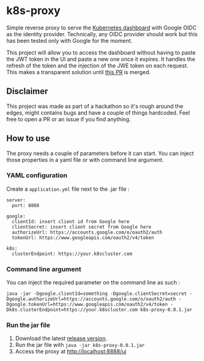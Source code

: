 # k8s-proxy
Simple reverse proxy to serve the [Kubernetes dashboard](https://github.com/kubernetes/dashboard) with Google OIDC as the identity provider. Technically, any OIDC provider should work but this has been tested only with Google for the moment. 

This project will allow you to access the dashboard without having to paste the JWT token in the UI and paste a new one once it expires. It handles the refresh of the token and the injection of the JWE token on each request. This makes a transparent solution until [this PR](https://github.com/kubernetes/kubernetes/pull/29714) is merged.


## Disclaimer
This project was made as part of a hackathon so it's rough around the edges, might contains bugs and have a couple of things hardcoded. Feel free to open a PR or an issue if you find anything.

## How to use
The proxy needs a couple of parameters before it can start. You can inject those properties in a yaml file or with command line argument.

### YAML configuration
Create a `application.yml` file next to the .jar file : 
```
server:
  port: 8888

google: 
  clientId: insert client id from Google here
  clientSecret: insert client secret from Google here
  authorizeUrl: https://accounts.google.com/o/oauth2/auth
  tokenUrl: https://www.googleapis.com/oauth2/v4/token
  
k8s:
  clusterEndpoint: https://your.k8scluster.com
```

### Command line argument
You can inject the required parameter on the command line as such : 
```
java -jar -Dgoogle.clientId=something -Dgoogle.clientSecret=secret -Dgoogle.authorizeUrl=https://accounts.google.com/o/oauth2/auth -Dgoogle.tokenUrl=https://www.googleapis.com/oauth2/v4/token -Dk8s.clusterEndpoint=https://your.k8scluster.com k8s-proxy-0.0.1.jar
```

### Run the jar file

1. Download the latest [release version](https://github.com/coveo/k8s-proxy/releases). 
1. Run the jar file with `java -jar k8s-proxy-0.0.1.jar`
1. Access the proxy at [http://localhost:8888/ui](http://localhost:8888/ui)

